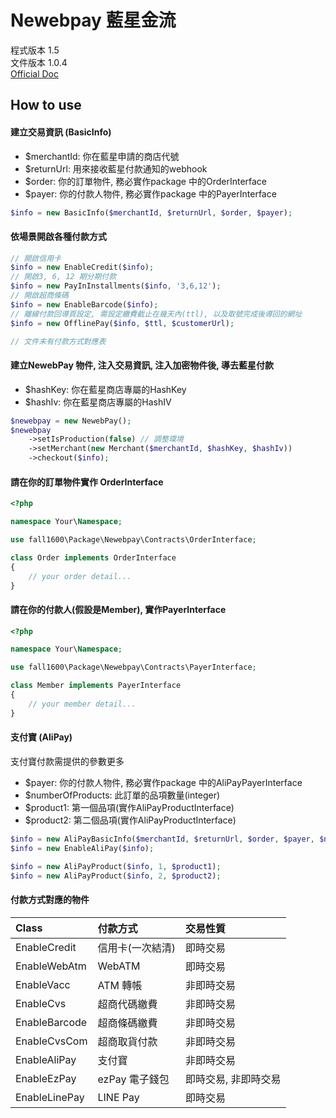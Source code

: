 # Newebpay 藍星金流

程式版本 1.5 <br>
文件版本 1.0.4 <br>
[Official Doc](https://www.newebpay.com/website/Page/content/download_api#1)

## How to use

#### 建立交易資訊 (BasicInfo)
 - $merchantId: 你在藍星申請的商店代號
 - $returnUrl: 用來接收藍星付款通知的webhook
 - $order: 你的訂單物件, 務必實作package 中的OrderInterface
 - $payer: 你的付款人物件, 務必實作package 中的PayerInterface 
 
```php
$info = new BasicInfo($merchantId, $returnUrl, $order, $payer);
```

#### 依場景開啟各種付款方式
```php
// 開啟信用卡
$info = new EnableCredit($info);
// 開啟3, 6, 12 期分期付款
$info = new PayInInstallments($info, '3,6,12');
// 開啟超商條碼
$info = new EnableBarcode($info);
// 離線付款回導頁設定, 需設定繳費截止在幾天內(ttl), 以及取號完成後導回的網址
$info = new OfflinePay($info, $ttl, $customerUrl);

// 文件末有付款方式對應表
```

#### 建立NewebPay 物件, 注入交易資訊, 注入加密物件後, 導去藍星付款
 - $hashKey: 你在藍星商店專屬的HashKey
 - $hashIv: 你在藍星商店專屬的HashIV
 
```php
$newebpay = new NewebPay();
$newebpay
    ->setIsProduction(false) // 調整環境
    ->setMerchant(new Merchant($merchantId, $hashKey, $hashIv))
    ->checkout($info);
```

#### 請在你的訂單物件實作 OrderInterface

```php
<?php

namespace Your\Namespace;

use fall1600\Package\Newebpay\Contracts\OrderInterface;

class Order implements OrderInterface
{
    // your order detail...
}

```

#### 請在你的付款人(假設是Member), 實作PayerInterface

```php
<?php

namespace Your\Namespace;

use fall1600\Package\Newebpay\Contracts\PayerInterface;

class Member implements PayerInterface
{
    // your member detail...
}
```

#### 支付寶 (AliPay)

支付寶付款需提供的參數更多

- $payer: 你的付款人物件, 務必實作package 中的AliPayPayerInterface
- $numberOfProducts: 此訂單的品項數量(integer)
- $product1: 第一個品項(實作AliPayProductInterface)
- $product2: 第二個品項(實作AliPayProductInterface)

```php
$info = new AliPayBasicInfo($merchantId, $returnUrl, $order, $payer, $numberOfProducts);
$info = new EnableAliPay($info);

$info = new AliPayProduct($info, 1, $product1);
$info = new AliPayProduct($info, 2, $product2);
```


#### 付款方式對應的物件

| Class             | 付款方式                  | 交易性質           |
|:------------------|:------------------------|:------------------|
| EnableCredit      | 信用卡(一次結清)           | 即時交易           |
| EnableWebAtm      | WebATM                  | 即時交易            |
| EnableVacc        | ATM 轉帳                 | 非即時交易          |
| EnableCvs         | 超商代碼繳費              | 非即時交易          |
| EnableBarcode     | 超商條碼繳費              | 非即時交易          |
| EnableCvsCom      | 超商取貨付款              | 非即時交易          |
| EnableAliPay      | 支付寶                   | 非即時交易          |
| EnableEzPay       | ezPay 電子錢包            | 即時交易, 非即時交易 |
| EnableLinePay     | LINE Pay                | 即時交易           |


